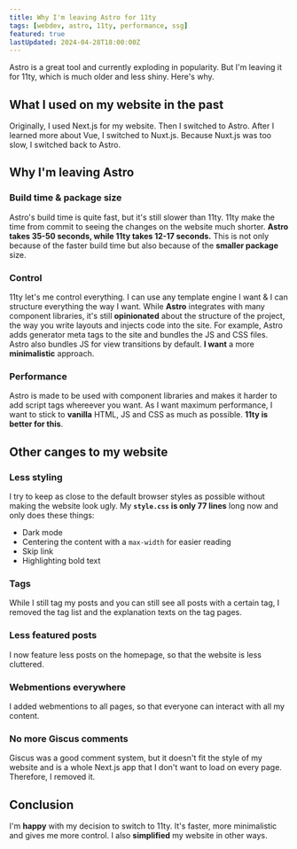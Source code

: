 ```yaml
---
title: Why I'm leaving Astro for 11ty
tags: [webdev, astro, 11ty, performance, ssg]
featured: true
lastUpdated: 2024-04-28T18:00:00Z
---
```


Astro is a great tool and currently exploding in popularity. But I'm leaving it for 11ty, which is much older and less shiny. Here's why.

## What I used on my website in the past

Originally, I used Next.js for my website. Then I switched to Astro. After I learned more about Vue, I switched to Nuxt.js. Because Nuxt.js was too slow, I switched back to Astro.

## Why I'm leaving Astro

### Build time & package size

Astro's build time is quite fast, but it's still slower than 11ty. 11ty make the time from commit to seeing the changes on the website much shorter. **Astro takes 35-50 seconds, while 11ty takes 12-17 seconds.** This is not only because of the faster build time but also because of the **smaller package** size.

### Control

11ty let's me control everything. I can use any template engine I want & I can structure everything the way I want. While **Astro** integrates with many component libraries, it's still **opinionated** about the structure of the project, the way you write layouts and injects code into the site. For example, Astro adds generator meta tags to the site and bundles the JS and CSS files. Astro also bundles JS for view transitions by default. **I want** a more **minimalistic** approach.

### Performance

Astro is made to be used with component libraries and makes it harder to add script tags whereever you want. As I want maximum performance, I want to stick to **vanilla** HTML, JS and CSS as much as possible. **11ty is better for this**.

## Other canges to my website

### Less styling

I try to keep as close to the default browser styles as possible without making the website look ugly. My **`style.css` is only 77 lines** long now and only does these things:

- Dark mode
- Centering the content with a `max-width` for easier reading
- Skip link
- Highlighting bold text

### Tags

While I still tag my posts and you can still see all posts with a certain tag, I removed the tag list and the explanation texts on the tag pages.

### Less featured posts

I now feature less posts on the homepage, so that the website is less cluttered.

### Webmentions everywhere

I added webmentions to all pages, so that everyone can interact with all my content.

### No more Giscus comments

Giscus was a good comment system, but it doesn't fit the style of my website and is a whole Next.js app that I don't want to load on every page. Therefore, I removed it.

## Conclusion

I'm **happy** with my decision to switch to 11ty. It's faster, more minimalistic and gives me more control. I also **simplified** my website in other ways.

